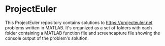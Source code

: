 # ProjectEuler
This ProjectEuler repository contains solutions to https://projecteuler.net problems written in MATLAB.  It's organized as a set of folders with each folder containing a MATLAB function file and screencapture file showing the console output of the problem's solution.
